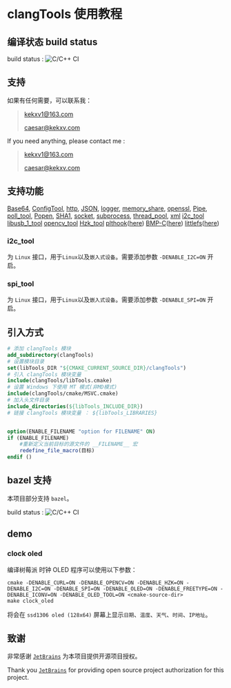 # clangTools 使用教程

## 编译状态 build status

build status : ![C/C++ CI](https://github.com/ClangTools/clangTools/workflows/C/C++%20CI/badge.svg)

## 支持

如果有任何需要，可以联系我：

>
> kekxv1@163.com
>
> caesar@kekxv.com
>

If you need anything, please contact me :

>
> kekxv1@163.com
>
> caesar@kekxv.com
>

## 支持功能
[Base64](src/Base64),
[ConfigTool](src/ConfigTool),
[http](src/http),
[JSON](src/JSON),
[logger](src/logger),
[memory_share](src/memory_share),
[openssl](src/openssl),
[Pipe](src/Pipe),
[poll_tool](src/poll_tool),
[Popen](src/Popen),
[SHA1](src/SHA1),
[socket](src/socket),
[subprocess](src/subprocess),
[thread_pool](src/thread_pool),
[xml](src/xml)
[i2c_tool](src/i2c_tool)
[libusb_1_tool](src/libusb_1_tool)
[opencv_tool](src/opencv_tool)
[Hzk_tool](src/Hzk_tool)
[plthook](src/plthook)([here](https://github.com/kubo/plthook))
[BMP-C](src/BmpTool)([here](https://github.com/zhongcheng0519/BMP-C))
[littlefs](src/littlefs)([here](https://github.com/ARMmbed/littlefs))

### i2c_tool

为 `Linux` 接口，用于`Linux`以及`嵌入式设备`。需要添加参数 `-DENABLE_I2C=ON` 开启。

### spi_tool

为 `Linux` 接口，用于`Linux`以及`嵌入式设备`。需要添加参数 `-DENABLE_SPI=ON` 开启。

## 引入方式

```cmake
# 添加 clangTools 模块
add_subdirectory(clangTools)
# 设置模块目录
set(libTools_DIR "${CMAKE_CURRENT_SOURCE_DIR}/clangTools")
# 引入 clangTools 模块变量
include(clangTools/libTools.cmake)
# 设置 Windows 下使用 MT 模式(非MD模式)
include(clangTools/cmake/MSVC.cmake)
# 加入头文件目录
include_directories(${libTools_INCLUDE_DIR})
# 链接 clangTools 模块变量 ： ${libTools_LIBRARIES}


option(ENABLE_FILENAME "option for FILENAME" ON)
if (ENABLE_FILENAME)
    #重新定义当前目标的源文件的 __FILENAME__ 宏
    redefine_file_macro(目标)
endif ()
```

## bazel 支持

本项目部分支持 `bazel`。

build status : ![C/C++ CI](https://github.com/ClangTools/clangTools/workflows/C/C++%20CI/badge.svg)


## demo

### clock oled

编译树莓派 时钟 OLED 程序可以使用以下参数：

```shell script
cmake -DENABLE_CURL=ON -DENABLE_OPENCV=ON -DENABLE_HZK=ON -DENABLE_I2C=ON -DENABLE_SPI=ON -DENABLE_OLED=ON -DENABLE_FREETYPE=ON -DENABLE_ICONV=ON -DENABLE_OLED_TOOL=ON <cmake-source-dir>
make clock_oled
```

将会在 `ssd1306 oled (128x64)` 屏幕上显示`日期`、`温度`、`天气`、`时间`、`IP地址`。


## 致谢

非常感谢 [`JetBrains`](https://account.jetbrains.com/) 为本项目提供开源项目授权。

Thank you [`JetBrains`](https://account.jetbrains.com/) for providing open source project authorization for this project.